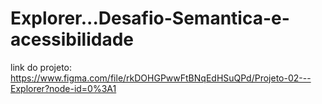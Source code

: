 # Explorer...Desafio-Semantica-e-acessibilidade
link do projeto:
https://www.figma.com/file/rkDOHGPwwFtBNqEdHSuQPd/Projeto-02---Explorer?node-id=0%3A1
